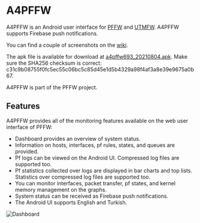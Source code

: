 # A4PFFW

A4PFFW is an Android user interface for [PFFW](https://github.com/sonertari/PFFW) and [UTMFW](https://github.com/sonertari/UTMFW). A4PFFW supports Firebase push notifications.

You can find a couple of screenshots on the [wiki](https://github.com/sonertari/A4PFFW/wiki).

The apk file is available for download at [a4pffw693\_20210804.apk](https://drive.google.com/file/d/1SPfTjngiELY-lkeTqoq2007FL1qbbl8y/view?usp=sharing). Make sure the SHA256 checksum is correct: c31c9b08755f0fc5ec55c06bc5c85d45e1d5b4329a98f4af3a8e39e9675a0b67.

A4PFFW is part of the PFFW project.

## Features

A4PFFW provides all of the monitoring features available on the web user interface of PFFW:

- Dashboard provides an overview of system status.
- Information on hosts, interfaces, pf rules, states, and queues are provided.
- Pf logs can be viewed on the Android UI. Compressed log files are supported too.
- Pf statistics collected over logs are displayed in bar charts and top lists. Statistics over compressed log files are supported too.
- You can monitor interfaces, packet transfer, pf states, and kernel memory management on the graphs.
- System status can be received as Firebase push notifications.
- The Android UI supports English and Turkish.

![Dashboard](https://github.com/sonertari/A4PFFW/blob/master/screenshots/A4PffwDashboard.png)
